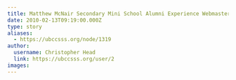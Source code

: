 ```yaml
---
title: Matthew McNair Secondary Mini School Alumni Experience Webmaster Position 
date: 2010-02-13T09:19:00.000Z
type: story
aliases:
  - https://ubccsss.org/node/1319
author:
  username: Christopher Head
  link: https://ubccsss.org/user/2
images:
---
```


